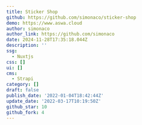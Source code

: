 ```yaml
---
title: Sticker Shop
github: https://github.com/simonaco/sticker-shop
demo: https://www.aswa.cloud
author: simonaco
author_link: https://github.com/simonaco
date: 2024-11-28T17:35:18.044Z
description: ''
ssg:
  - Nuxtjs
css: []
ui: []
cms:
  - Strapi
category: []
draft: false
publish_date: '2022-01-04T18:42:44Z'
update_date: '2022-03-17T10:19:50Z'
github_star: 10
github_fork: 4
---
```

